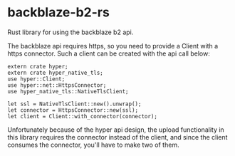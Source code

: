 # backblaze-b2-rs
Rust library for using the backblaze b2 api.

The backblaze api requires https, so you need to provide a Client with a https
connector.  Such a client can be created with the api call below:

    extern crate hyper;
    extern crate hyper_native_tls;
    use hyper::Client;
    use hyper::net::HttpsConnector;
    use hyper_native_tls::NativeTlsClient;
    
    let ssl = NativeTlsClient::new().unwrap();
    let connector = HttpsConnector::new(ssl);
    let client = Client::with_connector(connector);

Unfortunately because of the hyper api design, the upload functionality in this
library requires the connector instead of the client, and since the client
consumes the connector, you'll have to make two of them.
